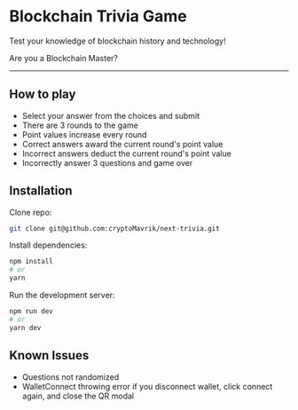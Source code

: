 # Blockchain Trivia Game

Test your knowledge of blockchain history and technology!

Are you a Blockchain Master?

___

## How to play

- Select your answer from the choices and submit
- There are 3 rounds to the game
- Point values increase every round
- Correct answers award the current round's point value
- Incorrect answers deduct the current round's point value
- Incorrectly answer 3 questions and game over

## Installation

Clone repo:

```bash
git clone git@github.com:cryptoMavrik/next-trivia.git
```

Install dependencies:

```bash
npm install
# or
yarn
```

Run the development server:

```bash
npm run dev
# or
yarn dev
```

## Known Issues

- Questions not randomized
- WalletConnect throwing error if you disconnect wallet, click connect again, and close the QR modal
